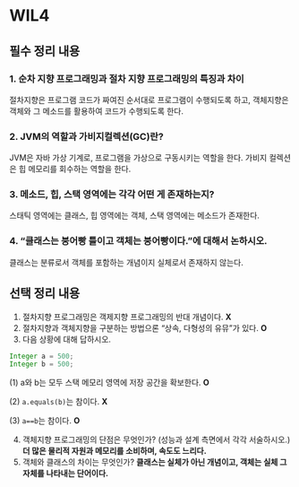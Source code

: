 # WIL4

## 필수 정리 내용

### 1. 순차 지향 프로그래밍과 절차 지향 프로그래밍의 특징과 차이

절차지향은 프로그램 코드가 짜여진 순서대로 프로그램이 수행되도록 하고, 객체지향은 객체와 그 메소드를 활용하여 코드가 수행되도록 한다.

### 2. JVM의 역할과 가비지컬렉션(GC)란?

JVM은 자바 가상 기계로, 프로그램을 가상으로 구동시키는 역할을 한다. 가비지 컬렉션은 힙 메모리를 회수하는 역할을 한다.

### 3. 메소드, 힙, 스택 영역에는 각각 어떤 게 존재하는지?

스태틱 영역에는 클래스, 힙 영역에는 객체, 스택 영역에는 메소드가 존재한다.

### 4. “클래스는 붕어빵 틀이고 객체는 붕어빵이다.”에 대해서 논하시오.

클래스는 분류로서 객체를 포함하는 개념이지 실체로서 존재하지 않는다.

## 선택 정리 내용

1. 절차지향 프로그래밍은 객제지향 프로그래밍의 반대 개념이다. **X**
2. 절차지향과 객체지향을 구분하는 방법으론 “상속, 다형성의 유뮤”가 있다. **O**
3. 다음 상황에 대해 답하시오.

```java
Integer a = 500;
Integer b = 500;
```

(1) a와 b는 모두 스택 메모리 영역에 저장 공간을 확보한다. **O**

(2) `a.equals(b)`는 참이다. **X**

(3) `a==b`는 참이다. **O**

4. 객체지향 프로그래밍의 단점은 무엇인가? (성능과 설계 측면에서 각각 서술하시오.) **더 많은 물리적 자원과 메모리를 소비하며, 속도도 느리다.**
5. 객체와 클래스의 차이는 무엇인가? **클래스는 실체가 아닌 개념이고, 객체는 실체 그 자체를 나타내는 단어이다.**